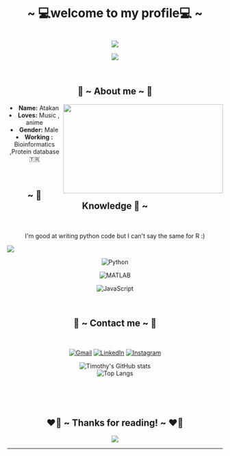 <body>
  <center>
<h1 align="center">~  💻welcome to my profile💻 ~</h1>
<br>
<div align="center">
<!-- <a href="https://discord.com/users/320157051894366208" > -->
  <a href="https://laby.net/@liebesschwur" >
   <img src="https://lanyard.cnrad.dev/api/320157051894366208?idleMessage=Cause,%20baby,%20tonight%20we're%20beautiful%20now&animated=true&theme=dark&borderRadius=20&hideBadges=true&hideDiscrim=true&bg=212121"  />
  </a>
  <br>

  
  ![](https://komarev.com/ghpvc/?username=soundofsorrow&style=flat-square)
</div>
 <br>
    <div align="center">
<!-- <img src="https://imgur.com/gallery/GZdenxu"> -->
      </div>
<div>
<h2 align="center"> 🐲 ~ About me ~ 🐲 </h2>
  <div align="center">
<img src="https://64.media.tumblr.com/f095b7622427bf73bcfcf94f73d9f949/07ee696c76797ef2-4a/s540x810/4dd57efb0f85d6e01ab1eda3d5a8d6e4e2ca808e.gif" align="right" width="373.5px" height="208.5px">
  </div>
<li>
 <b>Name:</b> Atakan
</li>
<li>
<b>Loves:</b> Music , anime
</li>
<li>
<b>Gender:</b> Male
</li>
</li>
<li>
<b>Working :</b> Bioinformatics ,Protein database
</li>
    🇹🇷
<br><br><br>
</div>
<div>
  <h2 align="center">            ~ 📇 Knowledge 📇 ~</h2>
 <br>

  I'm good at writing python code but I can't say the same for R :)
<div>
  </a>
<p align="left"><img src="https://camo.githubusercontent.com/5e4465b59e49cbaad93cb118deb6612491d4ef5a3064ca14b964c9b62a813830/68747470733a2f2f696d672e736869656c64732e696f2f62616467652f2d5253747564696f2d3030303f7374796c653d666f722d7468652d6261646765266c6f676f3d7273747564696f"/>
    </div>
  
  ![Python](https://img.shields.io/badge/Python-FFD43B?style=for-the-badge&logo=python&logoColor=blue)
</div>

  ![MATLAB](https://img.shields.io/badge/MATLAB-D16432?style=for-the-badge&logo=M&logoColor=white)
 </div>
 
  ![JavaScript](https://img.shields.io/badge/JavaScript-323330?style=for-the-badge&logo=javascript&logoColor=F7DF1E)
</p>
<br>
<h2 align="center">           📝 ~ Contact me ~ 📝</h2>
 
  </div>
<br>

  [![Gmail](https://img.shields.io/badge/Gmail-D14836?style=for-the-badge&logo=gmail&logoColor=white)](mailto://atakan.topal6620@gop.edu.tr)
  [![LinkedIn](https://img.shields.io/badge/LinkedIn-0077B5?style=for-the-badge&logo=linkedin&logoColor=white)](https://www.linkedin.com/in/mbglab/)
  [![Instagram](https://img.shields.io/badge/Instagram-E4405F?style=for-the-badge&logo=instagram&logoColor=white)](https://www.instagram.com/mbglab/)
 
 ![Timothy's GitHub stats](https://github-readme-stats.vercel.app/api?username=soundofsorrow&count_private=true&show_icons=true&theme=github_dark&cache_seconds=14400&show_icons)  
![Top Langs](https://github-readme-stats.vercel.app/api/top-langs/?username=soundofsorrow&theme=github_dark&cache_seconds=14400&show_icons&langs_count=10&layout=compact)
 
 <br>
 
</div>
<br>
<div>


<br>
  <h2 align="center">❤️‍🔥 ~ Thanks for reading! ~ ❤️‍🔥 </h2>
<div align="center">
<img src="https://64.media.tumblr.com/4674c8ecc9c222cbd82514e1a7f25c05/b18a18f350c9fd88-32/s1280x1920/7263339c449fa26cac10c38abe5a9c01eb09e0e3.gif">
</div>
<hr>
</div>
</div>
    </center>
</body>

